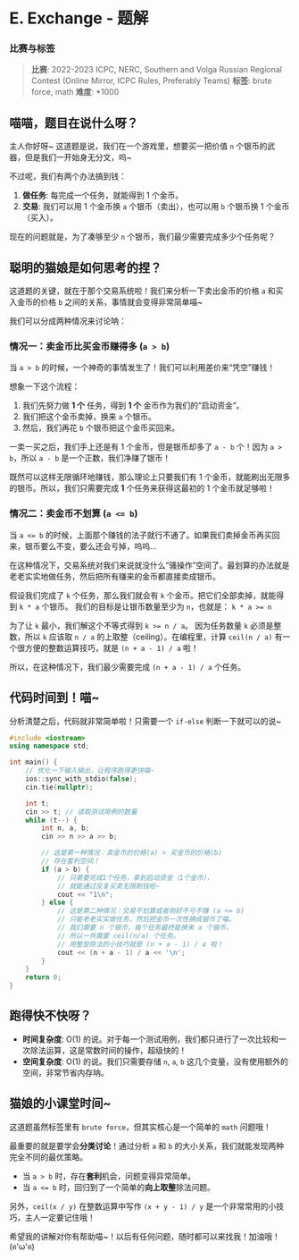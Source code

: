 # E. Exchange - 题解

### 比赛与标签
> **比赛**: 2022-2023 ICPC, NERC, Southern and Volga Russian Regional Contest (Online Mirror, ICPC Rules, Preferably Teams)
> **标签**: brute force, math
> **难度**: *1000

## 喵喵，题目在说什么呀？
主人你好呀~ 这道题是说，我们在一个游戏里，想要买一把价值 `n` 个银币的武器，但是我们一开始身无分文，呜~

不过呢，我们有两个办法搞到钱：
1.  **做任务**: 每完成一个任务，就能得到 1 个金币。
2.  **交易**: 我们可以用 1 个金币换 `a` 个银币（卖出），也可以用 `b` 个银币换 1 个金币（买入）。

现在的问题就是，为了凑够至少 `n` 个银币，我们最少需要完成多少个任务呢？

## 聪明的猫娘是如何思考的捏？
这道题的关键，就在于那个交易系统啦！我们来分析一下卖出金币的价格 `a` 和买入金币的价格 `b` 之间的关系，事情就会变得非常简单喵~

我们可以分成两种情况来讨论呐：

### 情况一：卖金币比买金币赚得多 (`a > b`)
当 `a > b` 的时候，一个神奇的事情发生了！我们可以利用差价来“凭空”赚钱！

想象一下这个流程：
1.  我们先努力做 **1 个** 任务，得到 **1 个** 金币作为我们的“启动资金”。
2.  我们把这个金币卖掉，换来 `a` 个银币。
3.  然后，我们再花 `b` 个银币把这个金币买回来。

一卖一买之后，我们手上还是有 1 个金币，但是银币却多了 `a - b` 个！因为 `a > b`，所以 `a - b` 是一个正数，我们净赚了银币！

既然可以这样无限循环地赚钱，那么理论上只要我们有 1 个金币，就能刷出无限多的银币。所以，我们只需要完成 **1** 个任务来获得这最初的 1 个金币就足够啦！

### 情况二：卖金币不划算 (`a <= b`)
当 `a <= b` 的时候，上面那个赚钱的法子就行不通了。如果我们卖掉金币再买回来，银币要么不变，要么还会亏掉，呜呜...

在这种情况下，交易系统对我们来说就没什么“骚操作”空间了。最划算的办法就是老老实实地做任务，然后把所有赚来的金币都直接卖成银币。

假设我们完成了 `k` 个任务，那么我们就会有 `k` 个金币。把它们全部卖掉，就能得到 `k * a` 个银币。
我们的目标是让银币数量至少为 `n`，也就是：
`k * a >= n`

为了让 `k` 最小，我们解这个不等式得到 `k >= n / a`。
因为任务数量 `k` 必须是整数，所以 `k` 应该取 `n / a` 的上取整（ceiling）。在编程里，计算 `ceil(n / a)` 有一个很方便的整数运算技巧，就是 `(n + a - 1) / a` 啦！

所以，在这种情况下，我们最少需要完成 `(n + a - 1) / a` 个任务。

## 代码时间到！喵~
分析清楚之后，代码就非常简单啦！只需要一个 `if-else` 判断一下就可以的说~

```cpp
#include <iostream>
using namespace std;

int main() {
    // 优化一下输入输出，让程序跑得更快喵~
    ios::sync_with_stdio(false);
    cin.tie(nullptr);

    int t;
    cin >> t; // 读取测试用例的数量
    while (t--) {
        int n, a, b;
        cin >> n >> a >> b;

        // 这是第一种情况：卖金币的价格(a) > 买金币的价格(b)
        // 存在套利空间！
        if (a > b) {
            // 只需要完成1个任务，拿到启动资金（1个金币），
            // 就能通过反复买卖无限刷钱啦~
            cout << "1\n";
        } else {
            // 这是第二种情况：交易不划算或者刚好不亏不赚 (a <= b)
            // 只能老老实实做任务，然后把金币一次性换成银币了喵。
            // 我们需要 n 个银币，每个任务最终能换来 a 个银币，
            // 所以一共需要 ceil(n/a) 个任务。
            // 用整型除法的小技巧就是 (n + a - 1) / a 啦！
            cout << (n + a - 1) / a << '\n';
        }
    }
    return 0;
}
```

## 跑得快不快呀？
- **时间复杂度**: O(1) 的说。对于每一个测试用例，我们都只进行了一次比较和一次除法运算，这是常数时间的操作，超级快的！
- **空间复杂度**: O(1) 的说。我们只需要存储 `n`, `a`, `b` 这几个变量，没有使用额外的空间，非常节省内存呐。

## 猫娘的小课堂时间~
这道题虽然标签里有 `brute force`，但其实核心是一个简单的 `math` 问题哦！

最重要的就是要学会**分类讨论**！通过分析 `a` 和 `b` 的大小关系，我们就能发现两种完全不同的最优策略。
- 当 `a > b` 时，存在**套利**机会，问题变得异常简单。
- 当 `a <= b` 时，回归到了一个简单的**向上取整**除法问题。

另外，`ceil(x / y)` 在整数运算中写作 `(x + y - 1) / y` 是一个非常常用的小技巧，主人一定要记住哦！

希望我的讲解对你有帮助喵~！以后有任何问题，随时都可以来找我！加油哦！(ฅ'ω'ฅ)